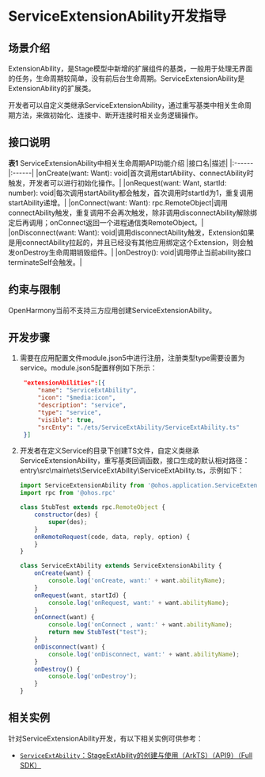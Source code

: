 # ServiceExtensionAbility开发指导

## 场景介绍
ExtensionAbility，是Stage模型中新增的扩展组件的基类，一般用于处理无界面的任务，生命周期较简单，没有前后台生命周期。ServiceExtensionAbility是ExtensionAbility的扩展类。

开发者可以自定义类继承ServiceExtensionAbility，通过重写基类中相关生命周期方法，来做初始化、连接中、断开连接时相关业务逻辑操作。

## 接口说明

**表1** ServiceExtensionAbility中相关生命周期API功能介绍
|接口名|描述|
|:------|:------|
|onCreate(want: Want): void|首次调用startAbility、connectAbility时触发，开发者可以进行初始化操作。|
|onRequest(want: Want, startId: number): void|每次调用startAbility都会触发，首次调用时startId为1，重复调用startAbility递增。|
|onConnect(want: Want): rpc.RemoteObject|调用connectAbility触发，重复调用不会再次触发，除非调用disconnectAbility解除绑定后再调用；onConnect返回一个进程通信类RemoteObject。|
|onDisconnect(want: Want): void|调用disconnectAbility触发，Extension如果是用connectAbility拉起的，并且已经没有其他应用绑定这个Extension，则会触发onDestroy生命周期销毁组件。|
|onDestroy(): void|调用停止当前ability接口terminateSelf会触发。|


## 约束与限制

OpenHarmony当前不支持三方应用创建ServiceExtensionAbility。


## 开发步骤

1. 需要在应用配置文件module.json5中进行注册，注册类型type需要设置为service。module.json5配置样例如下所示：


   ```json
    "extensionAbilities":[{
        "name": "ServiceExtAbility",
        "icon": "$media:icon",
        "description": "service",
        "type": "service",
        "visible": true,
        "srcEnty": "./ets/ServiceExtAbility/ServiceExtAbility.ts"
    }]
   ```


2. 开发者在定义Service的目录下创建TS文件，自定义类继承ServiceExtensionAbility，重写基类回调函数，接口生成的默认相对路径：entry\src\main\ets\ServiceExtAbility\ServiceExtAbility.ts，示例如下：

    ```js
    import ServiceExtensionAbility from '@ohos.application.ServiceExtensionAbility'
    import rpc from '@ohos.rpc'
    
    class StubTest extends rpc.RemoteObject {
        constructor(des) {
            super(des);
        }
        onRemoteRequest(code, data, reply, option) {
        }
    }
    
    class ServiceExtAbility extends ServiceExtensionAbility {
        onCreate(want) {
            console.log('onCreate, want:' + want.abilityName);
        }
        onRequest(want, startId) {
            console.log('onRequest, want:' + want.abilityName);
        }
        onConnect(want) {
            console.log('onConnect , want:' + want.abilityName);
            return new StubTest("test");
        }
        onDisconnect(want) {
            console.log('onDisconnect, want:' + want.abilityName);
        }
        onDestroy() {
            console.log('onDestroy');
        }
    }
    ```
## 相关实例

针对ServiceExtensionAbility开发，有以下相关实例可供参考：

- [`ServiceExtAbility`：StageExtAbility的创建与使用（ArkTS）（API9）（Full SDK）](https://gitee.com/openharmony/applications_app_samples/tree/OpenHarmony-3.2-Release/ability/ServiceExtAbility)
